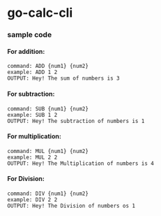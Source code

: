 # go-calc-cli

### sample code

#### For addition:
```
command: ADD {num1} {num2}
example: ADD 1 2
OUTPUT: Hey! The sum of numbers is 3
```

#### For subtraction:
```
command: SUB {num1} {num2}
example: SUB 1 2
OUTPUT: Hey! The subtraction of numbers is 1
```

#### For multiplication:
```
command: MUL {num1} {num2}
example: MUL 2 2
OUTPUT: Hey! The Multiplication of numbers is 4
```

#### For Division:
```
command: DIV {num1} {num2}
example: DIV 2 2
OUTPUT: Hey! The Division of numbers os 1
```
